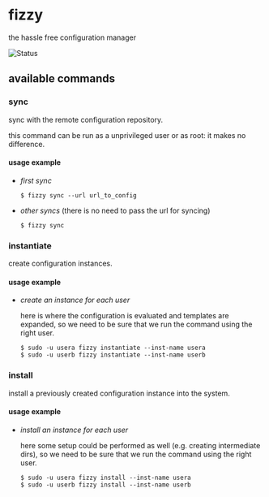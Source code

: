 fizzy
=====

the hassle free configuration manager

![Status](http://img.shields.io/badge/status-WIP-yellow.svg)

## available commands

### sync

sync with the remote configuration repository.

this command can be run as a unprivileged user or as root: it makes no
difference.

#### usage example

* *first sync*

  ```ShellSession
  $ fizzy sync --url url_to_config
  ```

* *other syncs* (there is no need to pass the url for syncing)

  ```ShellSession
  $ fizzy sync
  ```

### instantiate

create configuration instances.

#### usage example

* *create an instance for each user*

  here is where the configuration is evaluated and templates are expanded,
  so we need to be sure that we run the command using the right user.

  ```ShellSession
  $ sudo -u usera fizzy instantiate --inst-name usera
  $ sudo -u userb fizzy instantiate --inst-name userb
  ```

### install

install a previously created configuration instance into the system.

#### usage example

* *install an instance for each user*

  here some setup could be performed as well (e.g. creating intermediate dirs),
  so we need to be sure that we run the command using the right user.

  ```ShellSession
  $ sudo -u usera fizzy install --inst-name usera
  $ sudo -u userb fizzy install --inst-name userb
  ```
